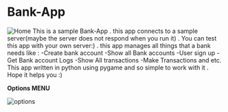 # Bank-App
![Home](https://user-images.githubusercontent.com/56608616/139873642-47ef9a56-0d8a-43a6-8d94-0cefc8f8bb7c.jpg)
This is a sample Bank-App . this app connects to a sample server(maybe the server does not respond when you run it) . You can test this app with your own server:) . this app manages all things that a bank needs like : -Create bank account -Show all Bank accounts -User sign up -Get Bank account Logs -Show All transactions -Make Transactions and etc. This app written in python using pygame and so simple to work with it . Hope it helps you :)

**Options MENU**

![options](https://user-images.githubusercontent.com/56608616/139873647-a90f039a-234d-4012-89d5-97208dc78a7f.png)
